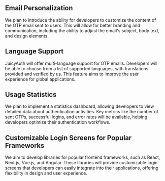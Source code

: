 ## Email Personalization

We plan to introduce the ability for developers to customize the content of the OTP email sent to users. This will allow for better branding and communication, including the ability to adjust the email's subject, body text, and design elements.

## Language Support

JuicyAuth will offer multi-language support for OTP emails. Developers will be able to choose from a list of supported languages, with translations provided and verified by us. This feature aims to improve the user experience for global applications.

##  Usage Statistics

We plan to implement a statistics dashboard, allowing developers to view detailed data about authentication activities. Key metrics like the number of sent OTPs, successful logins, and error rates will be available, helping developers optimize their authentication workflows.

## Customizable Login Screens for Popular Frameworks

We aim to develop libraries for popular frontend frameworks, such as React, Next.js, Vue.js, and Angular. These libraries will provide customizable login screens that developers can easily integrate into their applications, offering flexibility in design and user experience.